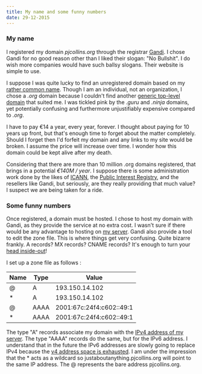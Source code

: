 ```yaml
---
title: My name and some funny numbers
date: 29-12-2015
---
```


### My name

I registered my domain *pjcollins.org* through the registrar [Gandi](http://www.gandi.net).  I chose Gandi for no good reason other than I liked their slogan: "No Bullshit".  I do wish more companies would have such ballsy slogans.  Their website is simple to use.  

I suppose I was quite lucky to find an unregistered domain based on my [rather common name](https://www.google.com/search?q=patrick+john+collins).  Though I am an individual, not an organization, I chose a *.org* domain because I couldn't find another [generic top-level domain](https://en.wikipedia.org/wiki/Generic_top-level_domain) that suited me.  I was tickled pink by the *.guru* and *.ninja* domains, yet potentially confusing and furthermore unjustifiably expensive compared to *.org*.

I have to pay €14 a year, every year, forever.  I thought about paying for 10 years up front, but that's enough time to forget about the matter completely.  Should I forget then I'd forfeit my domain and any links to my site would be broken.  I assume the price will increase over time.  I wonder how this domain could be kept alive after my death.

Considering that there are more than 10 million .org domains registered, that brings in a potential *€140M / year*.  I suppose there is some administration work done by the likes of [ICANN](https://www.icann.org), the [Public Interest Registry](http://pir.org), and the resellers like Gandi, but seriously, are they really providing that much value?  I suspect we are being taken for a ride.

### Some funny numbers

Once registered, a domain must be hosted.  I chose to host my domain with Gandi, as they provide the service at no extra cost.  I wasn't sure if there would be any advantage to hosting on [my server](/server/).  Gandi also provide a tool to edit the zone file.  This is where things get very confusing.  Quite bizarre frankly.  A records?  MX records?  CNAME records?  It's enough to turn your [head inside-out](http://tools.ietf.org/html/rfc882)!

I set up a zone file as follows :

Name|Type|Value
---|---|---
@|A|193.150.14.102
*|A|193.150.14.102
@|AAAA|2001:67c:24f4:c602::49:1
*|AAAA|2001:67c:24f4:c602::49:1

The type "A" records associate my domain with the [IPv4 address of my server](/server-hosting/#some-funny-numbers).  The type "AAAA" records do the same, but for the IPv6 address.  I understand that in the future the IPv6 addresses are slowly going to replace IPv4 because the [v4 address space is exhausted](https://en.wikipedia.org/wiki/IPv4_address_exhaustion).  I am under the impression that the * acts as a wildcard so justaboutanything.pjcollins.org will point to the same IP address.  The @ represents the bare address pjcollins.org.